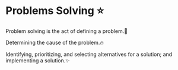 # Problems Solving ⭐

Problem solving is the act of defining a problem.🚀

Determining the cause of the problem.🔥 

Identifying, prioritizing, and selecting alternatives for a solution; and implementing a solution.✨
